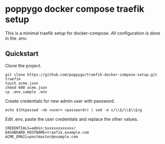 # poppygo docker compose traefik setup

This is a minimal traefik setup for docker-compose. All configuration is done in the .env.

## Quickstart

Clone the project.

```
git clone https://github.com/poppygo/traefik-docker-compose-setup.git traefik
touch acme.json
chmod 600 acme.json
cp .env.sample .env
```

Create credentials for new admin user with password.

```
echo $(htpasswd -nb <user> <password>) | sed -e s/\\$/\\$\\$/g
```

Edit .env, paste the user credentials and replace the other values.

```
CREDENTIALS=admin:$xxxxxxxxxxxx/
DASHBOARD_HOSTNAME=traefik.example.com
ACME_EMAIL=postmaster@example.com
```

